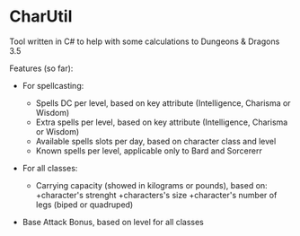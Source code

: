 # CharUtil
Tool written in C# to help with some calculations to Dungeons & Dragons 3.5

Features (so far):
 - For spellcasting:
    * Spells DC per level, based on key attribute (Intelligence, Charisma or Wisdom)
    * Extra spells per level, based on key attribute (Intelligence, Charisma or Wisdom)
    * Available spells slots per day, based on character class and level
    * Known spells per level, applicable only to Bard and Sorcererr
  
  - For all classes:
    * Carrying capacity (showed in kilograms or pounds), based on: 
      +character's strenght
      +characters's size
      +character's number of legs (biped or quadruped)
      
  - Base Attack Bonus, based on level for all classes

